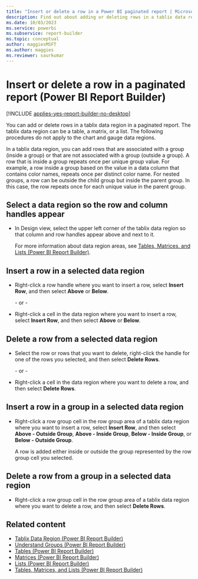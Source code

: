 ```yaml
---
title: "Insert or delete a row in a Power BI paginated report | Microsoft Docs"
description: Find out about adding or deleting rows in a tablix data region in a Power BI paginated report in Power BI Report Builder.
ms.date: 10/03/2023
ms.service: powerbi
ms.subservice: report-builder
ms.topic: conceptual
author: maggiesMSFT
ms.author: maggies
ms.reviewer: saurkumar
---
```

# Insert or delete a row in a paginated report (Power BI Report Builder)

[!INCLUDE [applies-yes-report-builder-no-desktop](../../includes/applies-yes-report-builder-no-desktop.md)]

You can add or delete rows in a tablix data region in a paginated report. The tablix data region can be a table, a matrix, or a list. The following procedures do not apply to the chart and gauge data regions.  
  
 In a tablix data region, you can add rows that are associated with a group (inside a group) or that are not associated with a group (outside a group). A row that is inside a group repeats once per unique group value. For example, a row inside a group based on the value in a data column that contains color names, repeats once per distinct color name. For nested groups, a row can be outside the child group but inside the parent group. In this case, the row repeats once for each unique value in the parent group.  
  
  
## Select a data region so the row and column handles appear  
  
-   In Design view, select the upper left corner of the tablix data region so that column and row handles appear above and next to it.  
  
     For more information about data region areas, see [Tables, Matrices, and Lists &#40;Power BI Report Builder&#41;](../../paginated-reports/report-builder-tables-matrices-lists.md).  
  
## Insert a row in a selected data region  
  
-   Right-click a row handle where you want to insert a row, select **Insert Row**, and then select **Above** or **Below**.  
  
     \- or -  
  
-   Right-click a cell in the data region where you want to insert a row, select **Insert Row**, and then select **Above** or **Below**.  
  
## Delete a row from a selected data region  
  
-   Select the row or rows that you want to delete, right-click the handle for one of the rows you selected, and then select **Delete Rows**.  
  
     \- or -  
  
-   Right-click a cell in the data region where you want to delete a row, and then select **Delete Rows**.  
  
## Insert a row in a group in a selected data region  
  
-   Right-click a row group cell in the row group area of a tablix data region where you want to insert a row, select **Insert Row**, and then select **Above - Outside Group**, **Above - Inside Group**, **Below - Inside Group**, or **Below - Outside Group**.  
  
     A row is added either inside or outside the group represented by the row group cell you selected.  
  
## Delete a row from a group in a selected data region  
  
-   Right-click a row group cell in the row group area of a tablix data region where you want to delete a row, and then select **Delete Rows**.  
  
## Related content

- [Tablix Data Region &#40;Power BI Report Builder&#41;](../../paginated-reports/report-design/render-data-regions-report-builder-service.md)   
- [Understand Groups &#40;Power BI Report Builder&#41;](../../paginated-reports/report-design/understand-groups-report-builder.md)   
- [Tables &#40;Power BI Report Builder&#41;](tables-report-builder.md)   
- [Matrices &#40;Power BI Report Builder&#41;](/sql/reporting-services/report-design/create-a-matrix-report-builder-and-ssrs)   
- [Lists &#40;Power BI Report Builder&#41;](/sql/reporting-services/report-design/create-invoices-and-forms-with-lists-report-builder-and-ssrs)     
- [Tables, Matrices, and Lists &#40;Power BI Report Builder&#41;](../../paginated-reports/report-builder-tables-matrices-lists.md)  
  
  
